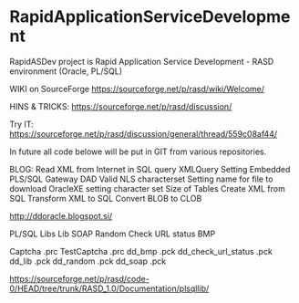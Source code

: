# RapidApplicationServiceDevelopment
RapidASDev project is Rapid Application Service Development - RASD environment (Oracle, PL/SQL)

WIKI on SourceForge https://sourceforge.net/p/rasd/wiki/Welcome/

HINS & TRICKS: https://sourceforge.net/p/rasd/discussion/

Try IT: https://sourceforge.net/p/rasd/discussion/general/thread/559c08af44/

In future all code belowe will be put in GIT from various repositories.

BLOG:
Read XML from Internet in SQL query
XMLQuery
Setting Embedded PLS/SQL Gateway DAD
Valid NLS characterset
Setting name for file to download
OracleXE setting character set
Size of Tables
Create XML from SQL
Transform XML to SQL
Convert BLOB to CLOB

http://ddoracle.blogspot.si/

PL/SQL Libs
Lib
SOAP
Random
Check URL status
BMP

 Captcha .prc
 TestCaptcha .prc
 dd_bmp .pck
 dd_check_url_status .pck
 dd_lib .pck
 dd_random .pck
 dd_soap .pck

https://sourceforge.net/p/rasd/code-0/HEAD/tree/trunk/RASD_1.0/Documentation/plsqllib/


